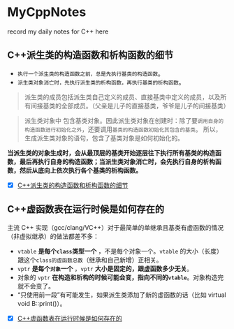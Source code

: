 # MyCppNotes
record my daily notes for C++ here

## C++派生类的构造函数和析构函数的细节
- `执行一个派生类的构造函数之前，总是先执行基类的构造函数`。
- `派生类对象消亡时，先执行派生类的析构函数，再执行基类的析构函数`。

> 派生类的成员包括派生类自己定义的成员、直接基类中定义的成员，以及所有间接基类的全部成员。（父亲是儿子的直接基类，爷爷是儿子的间接基类）

> 派生类对象中 包含基类对象。因此派生类对象在创建时：除了要`调用自身的构造函数进行初始化之外`，还要调用`基类的构造函数初始化其包含的基类`。
所以，生成派生类对象的语句，包含了基类对象是如何初始化的。

**当派生类的对象生成时，会从最顶层的基类开始逐层往下执行所有基类的构造函数，最后再执行自身的构造函数；当派生类对象消亡时，会先执行自身的析构函数，然后从底向上依次执行各个基类的析构函数。**

- [x] [C++派生类的构造函数和析构函数的细节](https://zhuanlan.zhihu.com/p/143131845?utm_source=wechat_session&utm_medium=social&utm_oi=1135453983547121664&s_r=0)<br />

## C++虚函数表在运行时候是如何存在的
主流 C++ 实现（gcc/clang/VC++）对于最简单的单继承且基类有虚函数的情况（非虚拟继承）的做法都差不多：
- `vtable` **是每个`class`类型一个** ，不是每个对象一个。`vtable` 的大小（长度）跟这个`class的虚函数总数`（继承和自己新增）正相关。
- `vptr` **是每个`对象`一个** ，`vptr` **大小是固定的，跟虚函数多少无关**。
- 对象的 `vptr` **在构造和析构的时候可能会变，指向不同的`vtable`**。对象构造完就不会变了。
- “只使用前一段”有可能发生，如果派生类添加了新的虚函数的话（比如 virtual void B::print()）。




- [x] [C++虚函数表在运行时候是如何存在的](https://www.zhihu.com/question/53178142?utm_medium=social&utm_oi=1135453983547121664&utm_source=wechat_session&s_r=0)<br />